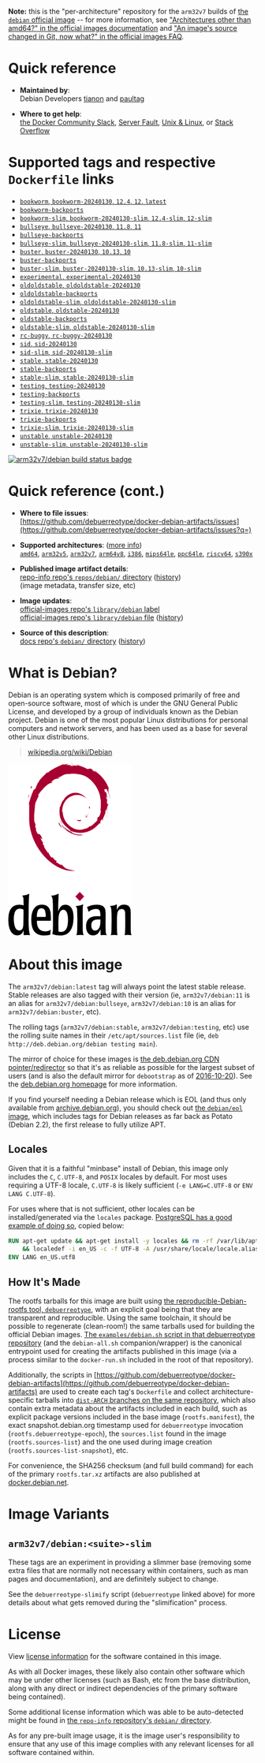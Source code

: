 <!--

********************************************************************************

WARNING:

    DO NOT EDIT "debian/README.md"

    IT IS AUTO-GENERATED

    (from the other files in "debian/" combined with a set of templates)

********************************************************************************

-->

**Note:** this is the "per-architecture" repository for the `arm32v7` builds of [the `debian` official image](https://hub.docker.com/_/debian) -- for more information, see ["Architectures other than amd64?" in the official images documentation](https://github.com/docker-library/official-images#architectures-other-than-amd64) and ["An image's source changed in Git, now what?" in the official images FAQ](https://github.com/docker-library/faq#an-images-source-changed-in-git-now-what).

# Quick reference

-	**Maintained by**:  
	Debian Developers [tianon](https://qa.debian.org/developer.php?login=tianon) and [paultag](https://qa.debian.org/developer.php?login=paultag)

-	**Where to get help**:  
	[the Docker Community Slack](https://dockr.ly/comm-slack), [Server Fault](https://serverfault.com/help/on-topic), [Unix & Linux](https://unix.stackexchange.com/help/on-topic), or [Stack Overflow](https://stackoverflow.com/help/on-topic)

# Supported tags and respective `Dockerfile` links

-	[`bookworm`, `bookworm-20240130`, `12.4`, `12`, `latest`](https://github.com/debuerreotype/docker-debian-artifacts/blob/e74925410f783ac1235e72d2c68fca834d6fbd01/bookworm/Dockerfile)
-	[`bookworm-backports`](https://github.com/debuerreotype/docker-debian-artifacts/blob/e74925410f783ac1235e72d2c68fca834d6fbd01/bookworm/backports/Dockerfile)
-	[`bookworm-slim`, `bookworm-20240130-slim`, `12.4-slim`, `12-slim`](https://github.com/debuerreotype/docker-debian-artifacts/blob/e74925410f783ac1235e72d2c68fca834d6fbd01/bookworm/slim/Dockerfile)
-	[`bullseye`, `bullseye-20240130`, `11.8`, `11`](https://github.com/debuerreotype/docker-debian-artifacts/blob/e74925410f783ac1235e72d2c68fca834d6fbd01/bullseye/Dockerfile)
-	[`bullseye-backports`](https://github.com/debuerreotype/docker-debian-artifacts/blob/e74925410f783ac1235e72d2c68fca834d6fbd01/bullseye/backports/Dockerfile)
-	[`bullseye-slim`, `bullseye-20240130-slim`, `11.8-slim`, `11-slim`](https://github.com/debuerreotype/docker-debian-artifacts/blob/e74925410f783ac1235e72d2c68fca834d6fbd01/bullseye/slim/Dockerfile)
-	[`buster`, `buster-20240130`, `10.13`, `10`](https://github.com/debuerreotype/docker-debian-artifacts/blob/e74925410f783ac1235e72d2c68fca834d6fbd01/buster/Dockerfile)
-	[`buster-backports`](https://github.com/debuerreotype/docker-debian-artifacts/blob/e74925410f783ac1235e72d2c68fca834d6fbd01/buster/backports/Dockerfile)
-	[`buster-slim`, `buster-20240130-slim`, `10.13-slim`, `10-slim`](https://github.com/debuerreotype/docker-debian-artifacts/blob/e74925410f783ac1235e72d2c68fca834d6fbd01/buster/slim/Dockerfile)
-	[`experimental`, `experimental-20240130`](https://github.com/debuerreotype/docker-debian-artifacts/blob/e74925410f783ac1235e72d2c68fca834d6fbd01/experimental/Dockerfile)
-	[`oldoldstable`, `oldoldstable-20240130`](https://github.com/debuerreotype/docker-debian-artifacts/blob/e74925410f783ac1235e72d2c68fca834d6fbd01/oldoldstable/Dockerfile)
-	[`oldoldstable-backports`](https://github.com/debuerreotype/docker-debian-artifacts/blob/e74925410f783ac1235e72d2c68fca834d6fbd01/oldoldstable/backports/Dockerfile)
-	[`oldoldstable-slim`, `oldoldstable-20240130-slim`](https://github.com/debuerreotype/docker-debian-artifacts/blob/e74925410f783ac1235e72d2c68fca834d6fbd01/oldoldstable/slim/Dockerfile)
-	[`oldstable`, `oldstable-20240130`](https://github.com/debuerreotype/docker-debian-artifacts/blob/e74925410f783ac1235e72d2c68fca834d6fbd01/oldstable/Dockerfile)
-	[`oldstable-backports`](https://github.com/debuerreotype/docker-debian-artifacts/blob/e74925410f783ac1235e72d2c68fca834d6fbd01/oldstable/backports/Dockerfile)
-	[`oldstable-slim`, `oldstable-20240130-slim`](https://github.com/debuerreotype/docker-debian-artifacts/blob/e74925410f783ac1235e72d2c68fca834d6fbd01/oldstable/slim/Dockerfile)
-	[`rc-buggy`, `rc-buggy-20240130`](https://github.com/debuerreotype/docker-debian-artifacts/blob/e74925410f783ac1235e72d2c68fca834d6fbd01/rc-buggy/Dockerfile)
-	[`sid`, `sid-20240130`](https://github.com/debuerreotype/docker-debian-artifacts/blob/e74925410f783ac1235e72d2c68fca834d6fbd01/sid/Dockerfile)
-	[`sid-slim`, `sid-20240130-slim`](https://github.com/debuerreotype/docker-debian-artifacts/blob/e74925410f783ac1235e72d2c68fca834d6fbd01/sid/slim/Dockerfile)
-	[`stable`, `stable-20240130`](https://github.com/debuerreotype/docker-debian-artifacts/blob/e74925410f783ac1235e72d2c68fca834d6fbd01/stable/Dockerfile)
-	[`stable-backports`](https://github.com/debuerreotype/docker-debian-artifacts/blob/e74925410f783ac1235e72d2c68fca834d6fbd01/stable/backports/Dockerfile)
-	[`stable-slim`, `stable-20240130-slim`](https://github.com/debuerreotype/docker-debian-artifacts/blob/e74925410f783ac1235e72d2c68fca834d6fbd01/stable/slim/Dockerfile)
-	[`testing`, `testing-20240130`](https://github.com/debuerreotype/docker-debian-artifacts/blob/e74925410f783ac1235e72d2c68fca834d6fbd01/testing/Dockerfile)
-	[`testing-backports`](https://github.com/debuerreotype/docker-debian-artifacts/blob/e74925410f783ac1235e72d2c68fca834d6fbd01/testing/backports/Dockerfile)
-	[`testing-slim`, `testing-20240130-slim`](https://github.com/debuerreotype/docker-debian-artifacts/blob/e74925410f783ac1235e72d2c68fca834d6fbd01/testing/slim/Dockerfile)
-	[`trixie`, `trixie-20240130`](https://github.com/debuerreotype/docker-debian-artifacts/blob/e74925410f783ac1235e72d2c68fca834d6fbd01/trixie/Dockerfile)
-	[`trixie-backports`](https://github.com/debuerreotype/docker-debian-artifacts/blob/e74925410f783ac1235e72d2c68fca834d6fbd01/trixie/backports/Dockerfile)
-	[`trixie-slim`, `trixie-20240130-slim`](https://github.com/debuerreotype/docker-debian-artifacts/blob/e74925410f783ac1235e72d2c68fca834d6fbd01/trixie/slim/Dockerfile)
-	[`unstable`, `unstable-20240130`](https://github.com/debuerreotype/docker-debian-artifacts/blob/e74925410f783ac1235e72d2c68fca834d6fbd01/unstable/Dockerfile)
-	[`unstable-slim`, `unstable-20240130-slim`](https://github.com/debuerreotype/docker-debian-artifacts/blob/e74925410f783ac1235e72d2c68fca834d6fbd01/unstable/slim/Dockerfile)

[![arm32v7/debian build status badge](https://img.shields.io/jenkins/s/https/doi-janky.infosiftr.net/job/multiarch/job/arm32v7/job/debian.svg?label=arm32v7/debian%20%20build%20job)](https://doi-janky.infosiftr.net/job/multiarch/job/arm32v7/job/debian/)

# Quick reference (cont.)

-	**Where to file issues**:  
	[https://github.com/debuerreotype/docker-debian-artifacts/issues](https://github.com/debuerreotype/docker-debian-artifacts/issues?q=)

-	**Supported architectures**: ([more info](https://github.com/docker-library/official-images#architectures-other-than-amd64))  
	[`amd64`](https://hub.docker.com/r/amd64/debian/), [`arm32v5`](https://hub.docker.com/r/arm32v5/debian/), [`arm32v7`](https://hub.docker.com/r/arm32v7/debian/), [`arm64v8`](https://hub.docker.com/r/arm64v8/debian/), [`i386`](https://hub.docker.com/r/i386/debian/), [`mips64le`](https://hub.docker.com/r/mips64le/debian/), [`ppc64le`](https://hub.docker.com/r/ppc64le/debian/), [`riscv64`](https://hub.docker.com/r/riscv64/debian/), [`s390x`](https://hub.docker.com/r/s390x/debian/)

-	**Published image artifact details**:  
	[repo-info repo's `repos/debian/` directory](https://github.com/docker-library/repo-info/blob/master/repos/debian) ([history](https://github.com/docker-library/repo-info/commits/master/repos/debian))  
	(image metadata, transfer size, etc)

-	**Image updates**:  
	[official-images repo's `library/debian` label](https://github.com/docker-library/official-images/issues?q=label%3Alibrary%2Fdebian)  
	[official-images repo's `library/debian` file](https://github.com/docker-library/official-images/blob/master/library/debian) ([history](https://github.com/docker-library/official-images/commits/master/library/debian))

-	**Source of this description**:  
	[docs repo's `debian/` directory](https://github.com/docker-library/docs/tree/master/debian) ([history](https://github.com/docker-library/docs/commits/master/debian))

# What is Debian?

Debian is an operating system which is composed primarily of free and open-source software, most of which is under the GNU General Public License, and developed by a group of individuals known as the Debian project. Debian is one of the most popular Linux distributions for personal computers and network servers, and has been used as a base for several other Linux distributions.

> [wikipedia.org/wiki/Debian](https://en.wikipedia.org/wiki/Debian)

![logo](https://raw.githubusercontent.com/docker-library/docs/b449be7df57e9ed9086bb5821bfb5d6cdc5d67a4/debian/logo.png)

# About this image

The `arm32v7/debian:latest` tag will always point the latest stable release. Stable releases are also tagged with their version (ie, `arm32v7/debian:11` is an alias for `arm32v7/debian:bullseye`, `arm32v7/debian:10` is an alias for `arm32v7/debian:buster`, etc).

The rolling tags (`arm32v7/debian:stable`, `arm32v7/debian:testing`, etc) use the rolling suite names in their `/etc/apt/sources.list` file (ie, `deb http://deb.debian.org/debian testing main`).

The mirror of choice for these images is [the deb.debian.org CDN pointer/redirector](https://deb.debian.org) so that it's as reliable as possible for the largest subset of users (and is also the default mirror for `debootstrap` as of [2016-10-20](https://anonscm.debian.org/cgit/d-i/debootstrap.git/commit/?id=9e8bc60ad1ccf3a25ce7890526b70059f3e770de)). See the [deb.debian.org homepage](https://deb.debian.org) for more information.

If you find yourself needing a Debian release which is EOL (and thus only available from [archive.debian.org](http://archive.debian.org)), you should check out [the `debian/eol` image](https://hub.docker.com/r/debian/eol/), which includes tags for Debian releases as far back as Potato (Debian 2.2), the first release to fully utilize APT.

## Locales

Given that it is a faithful "minbase" install of Debian, this image only includes the `C`, `C.UTF-8`, and `POSIX` locales by default. For most uses requiring a UTF-8 locale, `C.UTF-8` is likely sufficient (`-e LANG=C.UTF-8` or `ENV LANG C.UTF-8`).

For uses where that is not sufficient, other locales can be installed/generated via the `locales` package. [PostgreSQL has a good example of doing so](https://github.com/docker-library/postgres/blob/69bc540ecfffecce72d49fa7e4a46680350037f9/9.6/Dockerfile#L21-L24), copied below:

```dockerfile
RUN apt-get update && apt-get install -y locales && rm -rf /var/lib/apt/lists/* \
	&& localedef -i en_US -c -f UTF-8 -A /usr/share/locale/locale.alias en_US.UTF-8
ENV LANG en_US.utf8
```

## How It's Made

The rootfs tarballs for this image are built using [the reproducible-Debian-rootfs tool, `debuerreotype`](https://github.com/debuerreotype/debuerreotype), with an explicit goal being that they are transparent and reproducible. Using the same toolchain, it should be possible to regenerate (clean-room!) the same tarballs used for building the official Debian images. [The `examples/debian.sh` script in that debuerreotype repository](https://github.com/debuerreotype/debuerreotype/blob/master/examples/debian.sh) (and the `debian-all.sh` companion/wrapper) is the canonical entrypoint used for creating the artifacts published in this image (via a process similar to the `docker-run.sh` included in the root of that repository).

Additionally, the scripts in [https://github.com/debuerreotype/docker-debian-artifacts](https://github.com/debuerreotype/docker-debian-artifacts) are used to create each tag's `Dockerfile` and collect architecture-specific tarballs into [`dist-ARCH` branches on the same repository](https://github.com/debuerreotype/docker-debian-artifacts/branches), which also contain extra metadata about the artifacts included in each build, such as explicit package versions included in the base image (`rootfs.manifest`), the exact snapshot.debian.org timestamp used for `debuerreotype` invocation (`rootfs.debuerreotype-epoch`), the `sources.list` found in the image (`rootfs.sources-list`) and the one used during image creation (`rootfs.sources-list-snapshot`), etc.

For convenience, the SHA256 checksum (and full build command) for each of the primary `rootfs.tar.xz` artifacts are also published at [docker.debian.net](https://docker.debian.net/).

# Image Variants

## `arm32v7/debian:<suite>-slim`

These tags are an experiment in providing a slimmer base (removing some extra files that are normally not necessary within containers, such as man pages and documentation), and are definitely subject to change.

See the `debuerreotype-slimify` script (`debuerreotype` linked above) for more details about what gets removed during the "slimification" process.

# License

View [license information](https://www.debian.org/social_contract#guidelines) for the software contained in this image.

As with all Docker images, these likely also contain other software which may be under other licenses (such as Bash, etc from the base distribution, along with any direct or indirect dependencies of the primary software being contained).

Some additional license information which was able to be auto-detected might be found in [the `repo-info` repository's `debian/` directory](https://github.com/docker-library/repo-info/tree/master/repos/debian).

As for any pre-built image usage, it is the image user's responsibility to ensure that any use of this image complies with any relevant licenses for all software contained within.
